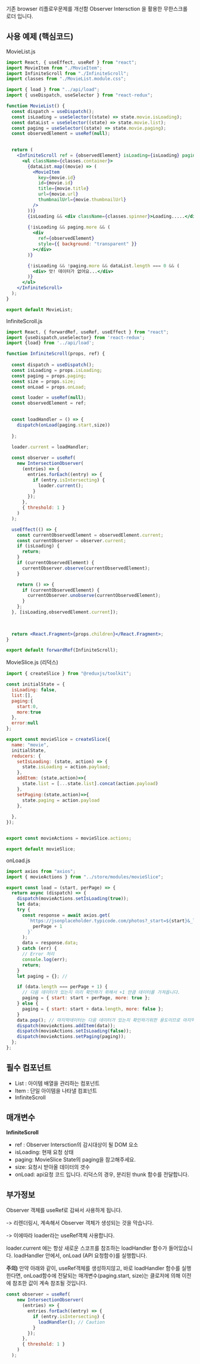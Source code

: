 기존 browser 리플로우문제를 개선함
Observer Intersction 을 활용한 무한스크롤 로더 입니다. 

## 사용 예제 (핵심코드)

MovieList.js

~~~jsx
import React, { useEffect, useRef } from "react";
import MovieItem from "./MovieItem";
import InfiniteScroll from "./InfiniteScroll";
import classes from "./MovieList.module.css";

import { load } from "../api/load";
import { useDispatch, useSelector } from "react-redux";

function MovieList() {
  const dispatch = useDispatch();
  const isLoading = useSelector((state) => state.movie.isLoading);
  const dataList = useSelector((state) => state.movie.list);
  const paging = useSelector((state) => state.movie.paging);
  const observedElement = useRef(null);

  
  return (
    <InfiniteScroll ref = {observedElement} isLoading={isLoading} paging={paging} size = {6} onLoad={load}>
      <ul className={classes.container}>
        {dataList.map((movie) => (
          <MovieItem
            key={movie.id}
            id={movie.id}
            title={movie.title}
            url={movie.url}
            thumbnailUrl={movie.thumbnailUrl}
          />
        ))}
        {isLoading && <div className={classes.spinner}>Loading.....</div>}
        
        {!isLoading && paging.more && (
          <div
            ref={observedElement}
            style={{ background: "transparent" }}
          ></div>
        )}

        {!isLoading && !paging.more && dataList.length === 0 && (
          <div> 앗! 데이터가 없어요...</div>
        )}
      </ul>
    </InfiniteScroll>
  );
}

export default MovieList;

~~~



InfiniteScroll.js

~~~jsx
import React, { forwardRef, useRef, useEffect } from "react";
import {useDispatch,useSelector} from 'react-redux';
import {load} from '../api/load';

function InfiniteScroll(props, ref) {
  
  const dispatch = useDispatch();
  const isLoading = props.isLoading;
  const paging = props.paging;
  const size = props.size;
  const onLoad = props.onLoad;

  const loader = useRef(null);
  const observedElement = ref;

  
  const loadHandler = () => {
    dispatch(onLoad(paging.start,size)) 
    
  };
  
  loader.current = loadHandler; 

  const observer = useRef(
    new IntersectionObserver(
      (entries) => {
        entries.forEach((entry) => {
          if (entry.isIntersecting) {
            loader.current();
          }
        });
      },
      { threshold: 1 }
    )
  );

  useEffect(() => {
    const currentObservedElement = observedElement.current;
    const currentObserver = observer.current;
    if (isLoading) {
      return;
    }
    if (currentObservedElement) {
      currentObserver.observe(currentObservedElement);
    }

    return () => {
      if (currentObservedElement) {
        currentObserver.unobserve(currentObservedElement);
      }
    };
  }, [isLoading,observedElement.current]);
  
  

  return <React.Fragment>{props.children}</React.Fragment>;
}

export default forwardRef(InfiniteScroll);

~~~



MovieSlice.js (리덕스)

~~~jsx
import { createSlice } from "@reduxjs/toolkit";

const initialState = {
  isLoading: false,
  list:[],
  paging:{
    start:0,
    more:true
  },
  error:null
};

export const movieSlice = createSlice({
  name: "movie",
  initialState,
  reducers: {
    setIsLoading: (state, action) => {
      state.isLoading = action.payload;
    },
    addItem: (state,action)=>{
      state.list = [...state.list].concat(action.payload)
    },
    setPaging:(state,action)=>{
      state.paging = action.payload
    },
   
  },
});


export const movieActions = movieSlice.actions;

export default movieSlice;

~~~



onLoad.js 

~~~js
import axios from "axios";
import { movieActions } from "../store/modules/movieSlice";

export const load = (start, perPage) => {
  return async (dispatch) => {
    dispatch(movieActions.setIsLoading(true));
    let data;
    try {
      const response = await axios.get(
        `https://jsonplaceholder.typicode.com/photos?_start=${start}&_limit=${
          perPage + 1
        }`
      );
      data = response.data;
    } catch (err) {
      // Error 처리
      console.log(err);
      return;
    }
    let paging = {}; //

    if (data.length === perPage + 1) {
      // 다음 데이터가 있는지 미리 확인하기 위해서 +1 만큼 데이터를 가져옵니다.
      paging = { start: start + perPage, more: true };
    } else {
      paging = { start: start + data.length, more: false };
    }
    data.pop(); // 마지막데이터는 다음 데이터가 있는지 확인하기위한 용도이므로 마지막에 빼주어야 합니다.
    dispatch(movieActions.addItem(data));
    dispatch(movieActions.setIsLoading(false));
    dispatch(movieActions.setPaging(paging));
  };
};

~~~



## 필수 컴포넌트

- List : 아이템 배열을 관리하는 컴포넌트
- Item : 단일 아이템을 나타낼 컴포넌트
- InfiniteScroll 



## 매개변수

 <b>InfiniteScroll </b>

- ref : Observer Intersction의 감시대상이 될 DOM 요소
- isLoading: 현재 요청 상태
- paging: MovieSlice State의 paging을 참고해주세요.
- size: 요청시 받아올 데이터의 갯수
- onLoad: api요청 코드 입니다. 리덕스의 경우, 분리된 thunk 함수를 전달합니다.



## 부가정보

Observer 객체를 useRef로 감싸서 사용하게 됩니다. 

-> 리렌더링시, 계속해서 Observer 객체가 생성되는 것을 막습니다.

-> 이에따라 loader라는 useRef객체 사용합니다. 

loader.current 에는 항상 새로운 스코프를 참조하는 loadHandler 함수가 들어있습니다. loadHandler 안에서, onLoad (API 요청함수)를 실행합니다.



<b>주의)</b>  만약 아래와 같이, useRef객체를 생성하지않고, 바로 loadHandler 함수를 실행한다면, onLoad함수에 전달되는 매개변수(paging.start, size)는 클로저에 의해 이전에 참조한 값이 계속 참조될 것입니다.

~~~js
const observer = useRef(
    new IntersectionObserver(
      (entries) => {
        entries.forEach((entry) => {
          if (entry.isIntersecting) {
           	loadHandler(); // Caution
          }
        });
      },
      { threshold: 1 }
    )
  );
~~~

